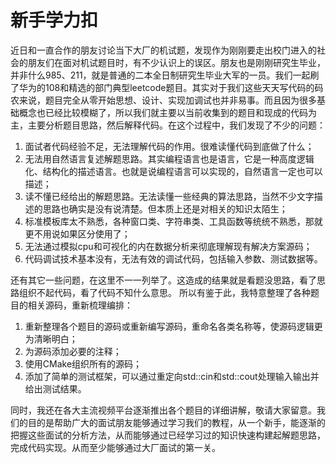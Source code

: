 # 新手学力扣
近日和一直合作的朋友讨论当下大厂的机试题，发现作为刚刚要走出校门进入的社会的朋友们在面对机试题目时，有不少认识上的误区。朋友也是刚刚研究生毕业，并非什么985、211，就是普通的二本全日制研究生毕业大军的一员。我们一起刷了华为的108和精选的部门典型leetcode题目。其实对于我们这些天天写代码的码农来说，题目完全从零开始思想、设计、实现加调试也并非易事。而且因为很多基础概念也已经比较模糊了，所以我们就主要以当前收集到的题目和现成的代码为主，主要分析题目思路，然后解释代码。在这个过程中，我们发现了不少的问题：

1. 面试者代码经验不足，无法理解代码的作用。很难读懂代码到底做了什么；
2. 无法用自然语言复述解题思路。其实编程语言也是语言，它是一种高度逻辑化、结构化的描述语言。也就是说编程语言可以实现的，自然语言一定也可以描述；
3. 读不懂已经给出的解题思路。无法读懂一些经典的算法思路，当然不少文字描述的思路也确实是没有说清楚。但本质上还是对相关的知识太陌生；
4. 标准模板库太不熟悉，各种窗口类、字符串类、工具函数等统统不熟悉，那就更不用说如果区分使用了；
5. 无法通过模拟cpu和可视化的内在数据分析来彻底理解现有解决方案源码；
6. 代码调试技术基本没有，无法有效的调试代码，包括输入参数、测试数据等。

还有其它一些问题，在这里不一一列举了。这造成的结果就是看题没思路，看了思路组织不起代码，看了代码不知什么意思。
所以有鉴于此，我特意整理了各种题目的相关源码，重新梳理编排：

1. 重新整理各个题目的源码或重新编写源码，重命名各类名称等，使源码逻辑更为清晰明白；
2. 为源码添加必要的注释；
3. 使用CMake组织所有的源码；
4. 添加了简单的测试框架，可以通过重定向std::cin和std::cout处理输入输出并给出测试结果。

同时，我还在各大主流视频平台逐渐推出各个题目的详细讲解，敬请大家留意。我们的目的是帮助广大的面试朋友能够通过学习我们的教程，从一个新手，能逐渐的把握这些面试的分析方法，从而能够通过已经学习过的知识快速构建起解题思路，完成代码实现。从而至少能够通过大厂面试的第一关。
